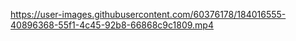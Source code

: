 

https://user-images.githubusercontent.com/60376178/184016555-40896368-55f1-4c45-92b8-66868c9c1809.mp4
